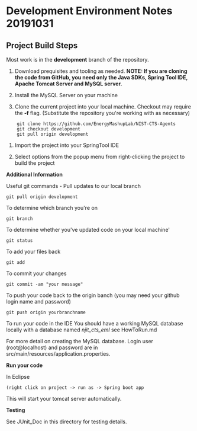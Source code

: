 Development Environment Notes 20191031
======================================

Project Build Steps
-------------------

Most work is in the **development** branch of the repository.

1.  Download prequisites and tooling as needed. **NOTE: If you are cloning the
    code from GitHub, you need only the Java SDKs, Spring Tool IDE, Apache
    Tomcat Server and MySQL server.**

2.  Install the MySQL Server on your machine

3.  Clone the current project into your local machine. Checkout may require the
    **-f** flag. (Substitute the repository you're working with as necessary)
~~~~~~~~~~~~~~~~~~~~~~~~~~~~~~~~~~~~~~~~~~~~~~~~~~~~~~~~~~~~~~~~~~~~~~~~~~~~~~~~
    git clone https://github.com/EnergyMashupLab/NIST-CTS-Agents  
    git checkout development  
    git pull origin development
~~~~~~~~~~~~~~~~~~~~~~~~~~~~~~~~~~~~~~~~~~~~~~~~~~~~~~~~~~~~~~~~~~~~~~~~~~~~~~~~

1.  Import the project into your SpringTool IDE

2.  Select options from the popup menu from right-clicking the project to build
    the project

**Additional Information** 

Useful git commands - Pull updates to our local
branch

~~~~~~~~~~~~~~~~~~~~~~~~~~~~~~~~~~~~~~~~~~~~~~~~~~~~~~~~~~~~~~~~~~~~~~~~~~~~~~~~
git pull origin development
~~~~~~~~~~~~~~~~~~~~~~~~~~~~~~~~~~~~~~~~~~~~~~~~~~~~~~~~~~~~~~~~~~~~~~~~~~~~~~~~

To determine which branch you're on

~~~~~~~~~~~~~~~~~~~~~~~~~~~~~~~~~~~~~~~~~~~~~~~~~~~~~~~~~~~~~~~~~~~~~~~~~~~~~~~~
git branch
~~~~~~~~~~~~~~~~~~~~~~~~~~~~~~~~~~~~~~~~~~~~~~~~~~~~~~~~~~~~~~~~~~~~~~~~~~~~~~~~

To determine whether you've updated code on your local machine'

~~~~~~~~~~~~~~~~~~~~~~~~~~~~~~~~~~~~~~~~~~~~~~~~~~~~~~~~~~~~~~~~~~~~~~~~~~~~~~~~
git status
~~~~~~~~~~~~~~~~~~~~~~~~~~~~~~~~~~~~~~~~~~~~~~~~~~~~~~~~~~~~~~~~~~~~~~~~~~~~~~~~

To add your files back

~~~~~~~~~~~~~~~~~~~~~~~~~~~~~~~~~~~~~~~~~~~~~~~~~~~~~~~~~~~~~~~~~~~~~~~~~~~~~~~~
git add
~~~~~~~~~~~~~~~~~~~~~~~~~~~~~~~~~~~~~~~~~~~~~~~~~~~~~~~~~~~~~~~~~~~~~~~~~~~~~~~~

To commit your changes

~~~~~~~~~~~~~~~~~~~~~~~~~~~~~~~~~~~~~~~~~~~~~~~~~~~~~~~~~~~~~~~~~~~~~~~~~~~~~~~~
git commit -am "your message"
~~~~~~~~~~~~~~~~~~~~~~~~~~~~~~~~~~~~~~~~~~~~~~~~~~~~~~~~~~~~~~~~~~~~~~~~~~~~~~~~

To push your code back to the origin banch (you may need your github login name
and password)

~~~~~~~~~~~~~~~~~~~~~~~~~~~~~~~~~~~~~~~~~~~~~~~~~~~~~~~~~~~~~~~~~~~~~~~~~~~~~~~~
git push origin yourbranchname
~~~~~~~~~~~~~~~~~~~~~~~~~~~~~~~~~~~~~~~~~~~~~~~~~~~~~~~~~~~~~~~~~~~~~~~~~~~~~~~~

To run your code in the IDE You should have a working MySQL database locally
with a database named *njit_cts_eml* see HowToRun.md


For more detail on creating the MySQL database. Login user (root\@localhost)
and password are in src/main/resources/application.properties. 

**Run your code**

In Eclipse

~~~~~~~~~~~~~~~~~~~~~~~~~~~~~~~~~~~~~~~~~~~~~~~~~~~~~~~~~~~~~~~~~~~~~~~~~~~~
(right click on project -> run as -> Spring boot app
 ~~~~~~~~~~~~~~~~~~~~~~~~~~~~~~~~~~~~~~~~~~~~~~~~~~~~~~~~~~~~~~~~~~~~~~~~~~~~

This will start your tomcat server automatically.

**Testing** 

See JUnit_Doc in this directory for testing details.
